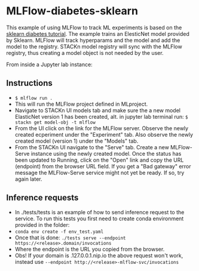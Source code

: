 # MLFlow-diabetes-sklearn
This example of using MLFlow to track ML experiments is based on the [sklearn diabetes tutorial](https://github.com/mlflow/mlflow/tree/master/examples/sklearn_elasticnet_diabetes/linux). The example trains an ElesticNet model provided by Sklearn. MLFlow will track hyperparams and the model and add the model to the registry. STACKn model registry will sync with the MLFlow registry, thus creating a model object is not needed by the user. 

From inside a Jupyter lab instance:
## Instructions
- `$ mlflow run .`
- This will run the MLFlow project defined in MLproject.
- Navigate to STACKn UI models tab and make sure the a new model ElasticNet version 1 has been created, alt. in jupyter lab terminal run: `$ stackn get model-obj -t mlflow`
- From the UI click on the link for the MLFlow server. Observe the newly created ecperiment under the "Experiment" tab. Also observe the newly created model (version 1) under the "Models" tab.
- From the STACKn UI navigate to the "Serve" tab. Create a new MLFlow-Serve instance using the newly created model. Once the status has been updated to Running, click on the "Open" link and copy the URL (endpoint) from the browser URL field. If you get a "Bad gateway" error message the MLFlow-Serve service might not yet be ready. If so, try again later.

## Inference requests
- In ./tests/tests is an example of how to send inference request to the service. To run this tests you first need to create conda environment provided in the folder:
- `conda env create -f env_test.yaml`
- Once that is done: `./tests serve --endpoint https://<release>.domain/invocations`
- Where the endpoint is the URL you copied from the browser.
- Obs! If your domain is .127.0.0.1.nip.io the above request won't work, instead use `--endpoint http://<release>-mlflow-svc/invocations`


